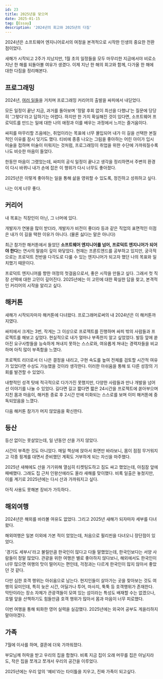 ```yaml
---
id: 23
title: 2025년을 맞으며
date: 2025-01-15
tag: [Essay]
description: '2024년의 회고와 2025년의 다짐'
---
```


2024년은 소프트웨어 엔지니어로서의 여정을 본격적으로 시작한 인생의 중요한 전환점이었다.

새해가 시작되고 2주가 지났지만, 1월 초의 일정들을 모두 마무리한 지금에서야 비로소 지난 한 해를 되돌아볼 여유가 생겼다. 이제 지난 한 해의 회고와 함께, 다가올 한 해에 대한 다짐을 정리해본다.

## 프로그래밍

2024년, [여러 일들](/post/7)을 거치며 프로그래밍 커리어의 출발을 싸피에서 내딛었다.

모든 일정이 끝난 지금, 과거를 돌아보며 '정말 후회 없이 최선을 다했냐'는 질문에 당당히 '그렇다'라고 답하기는 어렵다. 하지만 한 가지 확실해진 것이 있다면, 소프트웨어 프로덕트를 만드는 일에 대한 나의 애정과 이를 배우는 과정에서 느끼는 즐거움이다.

싸피를 마무리할 즈음에는, 취업이라는 목표에 너무 몰입되어 내가 이 길을 선택한 본질적인 이유를 잠시 잊기도 했다. 티비에 종종 나오는 그림을 좋아하는 어린 아이가 입시 미술을 접하며 미술이 미워지는 것처럼, 프로그래밍이 취업을 위한 수단에 가까워질수록 나도 비슷한 마음이 들었다.

한동안 마음이 그랬었는데, 싸피의 공식 일정이 끝나고 생각을 정리하면서 주변의 환경이 다시 바뀌니 내가 손에 잡은 이 행위가 다시 너무도 좋아졌다.

2025년은 이렇게 좋아하는 일을 통해 삶을 영위할 수 있도록, 정진하고 성취하고 싶다.

나는 이게 너무 좋다.

## 커리어

내 목표는 직장인이 아닌, 그 너머에 있다.

개발자가 연봉을 많이 받더라, 개발자가 비전이 좋더라 등과 같은 직업의 표면적인 이점은 내가 이 길을 택한 이유가 아니다. (물론 싫다는 말은 아니다)

최근 참가한 해커톤에서 들었던 **소프트웨어 엔지니어를 넘어, 프로덕트 엔지니어가 되어야 한다**는 연사의 말씀이 깊이 와닿았다. 현재는 프론트엔드를 공부하고 있지만, 궁극적으로는 프로덕트 전반을 다각도로 다룰 수 있는 엔지니어가 되고자 했던 나의 목표와 일치했기 때문이다.

프로덕트 엔지니어를 향한 여정의 첫걸음으로서, 좋은 시작을 만들고 싶다. 그래서 첫 직장 선택에 대한 고민이 깊어진다. 2025년에는 이 고민에 대한 확실한 답을 찾고, 본격적인 커리어의 시작을 알리고 싶다.

## 해커톤

새해가 시작되자마자 해커톤에 다녀왔다. 프로그래머로써의 내 2024년은 이 해커톤까지였다.

싸피에서 크게는 3번, 작게는 그 이상으로 프로젝트를 진행하며 싸피 밖의 사람들과 프로젝트를 해보고 싶었다. 현실적으로 내가 얼마나 부족한지 알고 싶었었다. 발등 앞에 쏟아진 요구사항들을 능숙하게 쳐내지 못하는 스스로와, 여유롭게 쳐내는 경력자들을 비교하며 아직 많이 부족함을 느꼈다.

프로젝트 리더로서 더 나은 결정을 내리고, 구현 속도를 높여 전체를 검토할 시간적 여유가 있었다면 수상도 가능했을 것이라 생각한다. 이러한 아쉬움을 통해 또 다른 성장의 기회를 발견할 수 있었다.

내향적인 성격 탓에 적극적으로 다가가진 못했지만, 다양한 사람들과 만나 개발을 넘어선 이야기를 나눌 수 있었다. 길다면 길고 짧다면 짧은 24시간을 프로젝트에 쏟아부으며 지친 몸과 마음이, 해커톤 종료 후 2시간 만에 미화되는 스스로를 보며 이미 해커톤에 중독되었음을 느꼈다.

다음 해커톤 참가가 머지 않았음을 확신한다.

## 등산

등산 없이는 못살았는데, 일 년동안 산을 가지 않았다.

시간이 부족한 것도 아니었다. 매일 책상에 앉아서 화면만 바라보니, 몸이 점점 무거워지고 각종 핑계를 대면서 준비했던 계획도 거부하게 되는 자신을 마주했다.

2025년 새해에도 산을 가기위해 열심히 티켓팅도하고 짐도 싸고 했었는데, 아침잠 앞에 패배했다. 그래도 집 근처 인왕산에라도 올라 새해를 맞이했다. 비록 일출은 놓쳤지만, 이를 계기로 2025년에는 다시 산과 가까워지고 싶다.

아직 사용도 못해본 장비가 가득하다..

## 해외여행

2024년은 해외를 바라볼 여유도 없었다. 그리고 2025년 새해가 되자마자 세부를 다녀왔다.

해외여행은 일본 이외에 가본 적이 었었는데, 처음으로 필리핀을 다녀오니 장단점이 있었다.

'경기도 세부시'라고 불릴만큼 한국인이 많다고 다들 말했었는데, 한국인보다는 서양 사람들이 정말 많았다. 관광을 위한 여행은 별로 좋아하지 않다보니, 해외에서도 한국인이 너무 많으면 여행의 맛이 떨어지는 편인데, 걱정과는 다르게 한국인이 많지 않아서 좋았던 것 같다.

다만 심한 호객 행위는 아쉬움으로 남는다. 현지인들이 살아가는 곳을 찾아보는 것도 여행의 묘미인데, 특히 늦은 시간, 어딜가나 투어, 마사지, 툭툭 등 호객행위가 존재한다. 막탄이라는 장소 자체가 관광객들이 모여 있는 섬이라는 특성도 배재할 수는 없겠으나, 호텔 앞을 산책하기도 힘들만큼 호객 행위가 많아서 몸과 마음이 너무 피로했다.

이번 여행을 통해 퇴화한 영어 실력을 실감했다. 2025년에는 외국어 공부도 게을리하지 말아야겠다.

## 가족

7월에 이사를 하며, 결혼에 더욱 가까워졌다.

부모님께 허락을 받고 우리의 집을 합쳤다. 비록 지금 집이 오래 머무를 집은 아닐지라도, 작은 집을 쪼개고 쪼개서 우리의 공간을 이루었다.

2025년에는 우리 앞의 '예비'라는 타이틀을 지우고, 진짜 가족이 되고싶다.
